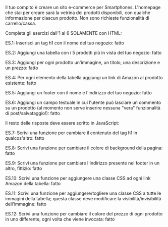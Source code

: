 Il tuo compito è creare un sito e-commerce per Smartphones. L'homepage che stai per creare sarà la vetrina dei prodotti disponibili, con qualche informazione per ciascun prodotto. Non sono richieste funzionalità di carrello/cassa.

Completa gli esercizi dall'1 al 6 SOLAMENTE con HTML:

ES.1: Inserisci un tag h1 con il nome del tuo negozio: fatto

ES.2: Aggiungi una tabella con i 5 prodotti più in vista del tuo negozio: fatto

ES.3: Aggiungi per ogni prodotto un'immagine, un titolo, una descrizione e un prezzo: fatto

ES.4: Per ogni elemento della tabella aggiungi un link di Amazon al prodotto esistente: fatto

ES.5: Aggiungi un footer con il nome e l'indirizzo del tuo negozio: fatto

ES.6: Aggiungi un campo testuale in cui l'utente può lasciare un commento su un prodotto (al momento non serve inserire
nessuna "vera" funzionalità di post/salvataggio!): fatto

Il resto delle risposte deve essere scritto in JavaScript:

ES.7: Scrivi una funzione per cambiare il contenuto del tag h1 in qualcos'altro: fatto

ES.8: Scrivi una funzione per cambiare il colore di background della pagina: fatto

ES.9: Scrivi una funzione per cambiare l'indirizzo presente nel footer in un altro, fittizio: fatto

ES.10: Scrivi una funzione per aggiungere una classe CSS ad ogni link Amazon della tabella: fatto

ES.11: Scrivi una funzione per aggiungere/togliere una classe CSS a tutte le immagini della tabella; questa classe deve modificare la visibilità/invisibilità dell'immagine: fatto

ES.12: Scrivi una funzione per cambiare il colore del prezzo di ogni prodotto in uno differente, ogni volta che viene invocata: fatto
